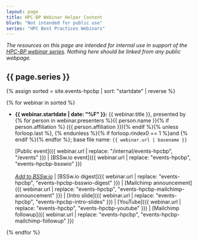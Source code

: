 ```yaml
---
layout: page
title: HPC-BP Webinar Helper Content
blurb: "Not intended for public use"
series: "HPC Best Practices Webinars"
---
```


*The resources on this page are intended for internal use in support of the [HPC-BP webinar series](/resources/series/hpc-best-practices-webinars/).  Nothing here should be linked from any public webpage.*

## {{ page.series }}

{% assign sorted = site.events-hpcbp | sort: "startdate" | reverse %}

{% for webinar in sorted %}
- **{{ webinar.startdate | date: "%F" }}:** {{ webinar.title }}, presented by {% for person in webinar.presenters %}{{ person.name }}{% if person.affiliation %} ({{ person.affiliation }}){% endif %}{% unless forloop.last %}, {% endunless %}{% if forloop.rindex0 == 1 %}and {% endif %}{% endfor %}; base file name: `{{ webinar.url | basename }}`

  [Public event]({{ webinar.url | replace: "/internal/events-hpcbp", "/events" }}) | [BSSw.io event]({{ webinar.url | replace: "events-hpcbp", "events-hpcbp-bsswio" }})<br><br>*[Add to BSSw.io](https://github.com/betterscientificsoftware/bssw.io/actions/workflows/hpcbp-event-pr.yml)* | [BSSw.io digest]({{ webinar.url | replace: "events-hpcbp", "events-hpcbp-bsswio-digest" }}) | [Mailchimp announcement]({{ webinar.url | replace: "events-hpcbp", "events-hpcbp-mailchimp-announcement" }}) | [Intro slide]({{ webinar.url | replace: "events-hpcbp", "events-hpcbp-intro-slides" }}) | [YouTube]({{ webinar.url | replace: "events-hpcbp", "events-hpcbp-youtube" }}) | [Mailchimp followup]({{ webinar.url | replace: "events-hpcbp", "events-hpcbp-mailchimp-followup" }})

{% endfor %}

